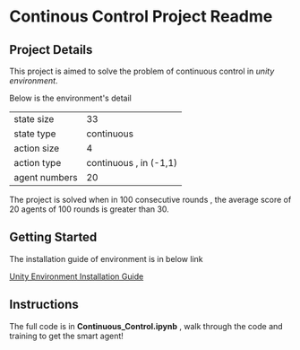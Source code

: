 # Continous Control Project Readme

##  Project Details

This project is aimed to solve the problem of continuous control in *unity environment*.

Below is the environment's detail

|  |  |
| ------ | ------ |
| state size | 33 |
| state type | continuous |
| action size | 4 |
| action type | continuous , in (-1,1) |
| agent numbers | 20 |

The project is solved when in 100 consecutive rounds , the average score of 20 agents of 100 rounds is greater than 30.


## Getting Started
The installation guide of environment is in below link

[Unity Environment Installation Guide](https://github.com/Unity-Technologies/ml-agents/blob/master/docs/Getting-Started-with-Balance-Ball.md)


## Instructions

The full code is in **Continuous_Control.ipynb** , walk through the code and training to get the smart agent!
